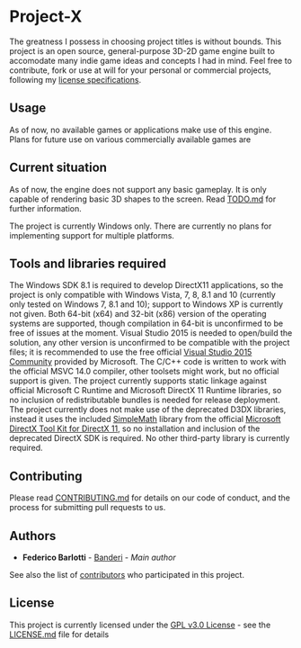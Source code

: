 # Project-X

The greatness I possess in choosing project titles is without bounds.
This project is an open source, general-purpose 3D-2D game engine built to accomodate many indie game ideas and concepts I had in mind. Feel free to contribute, fork or use at will for your personal or commercial projects, following my [license specifications](LICENSE.md).

## Usage

As of now, no available games or applications make use of this engine. Plans for future use on various commercially available games are 

## Current situation

As of now, the engine does not support any basic gameplay. It is only capable of rendering basic 3D shapes to the screen.
Read [TODO.md](TODO.md) for further information.

The project is currently Windows only. There are currently no plans for implementing support for multiple platforms.

## Tools and libraries required

The Windows SDK 8.1 is required to develop DirectX11 applications, so the project is only compatible with Windows Vista, 7, 8, 8.1 and 10 (currently only tested on Windows 7, 8.1 and 10); support to Windows XP is currently not given.
Both 64-bit (x64) and 32-bit (x86) version of the operating systems are supported, though compilation in 64-bit is unconfirmed to be free of issues at the moment.
Visual Studio 2015 is needed to open/build the solution, any other version is unconfirmed to be compatible with the project files; it is recommended to use the free official [Visual Studio 2015 Community](https://www.visualstudio.com/en-us/products/visual-studio-community-vs.aspx) provided by Microsoft.
The C/C++ code is written to work with the official MSVC 14.0 compiler, other toolsets might work, but no official support is given.
The project currently supports static linkage against official Microsoft C Runtime and Microsoft DirectX 11 Runtime libraries, so no inclusion of redistributable bundles is needed for release deployment.
The project currently does not make use of the deprecated D3DX libraries, instead it uses the included [SimpleMath](https://blogs.msdn.microsoft.com/shawnhar/2013/01/08/simplemath-a-simplified-wrapper-for-directxmath/) library from the official [Microsoft DirectX Tool Kit for DirectX 11](https://github.com/Microsoft/DirectXTK), so no installation and inclusion of the deprecated DirectX SDK is required.
No other third-party library is currently required.

## Contributing

Please read [CONTRIBUTING.md](CONTRIBUTING.md) for details on our code of conduct, and the process for submitting pull requests to us.

## Authors

* **Federico Barlotti** - [Banderi](https://github.com/Banderi) - *Main author*

See also the list of [contributors](https://github.com/Banderi/Project-X/contributors) who participated in this project.

## License

This project is currently licensed under the [GPL v3.0 License](http://choosealicense.com/licenses/gpl-3.0/) - see the [LICENSE.md](LICENSE.md) file for details
